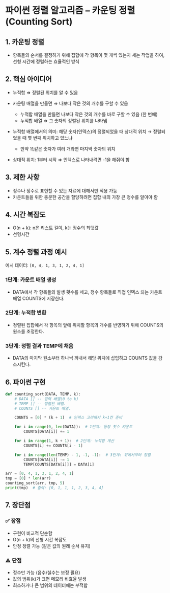 # 파이썬 정렬 알고리즘 – 카운팅 정렬 (Counting Sort)

## 1. 카운팅 정렬

- 항목들의 순서를 결정하기 위해 집합에 각 항목이 몇 개씩 있는지 세는 작업을 하여, 선형 시간에 정렬하는 효율적인 방식

## 2. 핵심 아이디어

- 누적합 ⇒ 정렬된 위치를 알 수 있음
- 카운팅 배열을 만들면 ⇒ 나보다 작은 것의 개수를 구할 수 있음
    - 누적합 배열을 만들면 나보다 작은 것의 개수를 바로 구할 수 있음 (한 번에)
    - 누적합 배열 ⇒ 그 숫자의 정렬된 위치를 나타냄

- 누적합 배열에서의 의미: 해당 숫자(인덱스)의 정렬되었을 때 상대적 위치 → 정렬되었을 때 몇 번째 위치하고 있느냐
    - 만약 똑같은 숫자가 여러 개라면 마지막 숫자의 위치
- 상대적 위치: 1부터 시작 ⇒ 인덱스로 나타내려면 -1을 해줘야 함

## 3. 제한 사항

- 정수나 정수로 표현할 수 있는 자료에 대해서만 적용 가능
- 카운트들을 위한 충분한 공간을 할당하려면 집합 내의 가장 큰 정수를 알아야 함

## 4. 시간 복잡도

- O(n + k): n은 리스트 길이, k는 정수의 최댓값
- 선형시간

## 5. 계수 정렬 과정 예시

예시 데이터: `[0, 4, 1, 3, 1, 2, 4, 1]`

### 1단계: 카운트 배열 생성

- DATA에서 각 항목들의 발생 횟수를 세고, 정수 항목들로 직접 인덱스 되는 카운트 배열 COUNTS에 저장한다.

### 2단계: 누적합 변환

- 정렬된 집합에서 각 항목의 앞에 위치할 항목의 개수를 반영하기 위해 COUNTS의 원소를 조정한다.

### 3단계: 정렬 결과 TEMP에 채움

- DATA의 마지막 원소부터 하나씩 꺼내서 해당 위치에 삽입하고 COUNTS 값을 감소시킨다.

## 6. 파이썬 구현

```python
def counting_sort(DATA, TEMP, k):
    # DATA [] -- 입력 배열(0 to k)
    # TEMP [] -- 정렬된 배열.
    # COUNTS [] -- 카운트 배열.

    COUNTS = [0] * (k + 1)  # 인덱스 고려해서 k+1칸 준비

    for i in range(0, len(DATA)):  # 1단계: 등장 횟수 카운트
        COUNTS[DATA[i]] += 1

    for i in range(1, k + 1):  # 2단계: 누적합 계산
        COUNTS[i] += COUNTS[i - 1]

    for i in range(len(TEMP) - 1, -1, -1):  # 3단계: 뒤에서부터 정렬
        COUNTS[DATA[i]] -= 1
        TEMP[COUNTS[DATA[i]]] = DATA[i]

arr = [0, 4, 1, 3, 1, 2, 4, 1]
tmp = [0] * len(arr)
counting_sort(arr, tmp, 5)
print(tmp)  # 출력: [0, 1, 1, 1, 2, 3, 4, 4]
```

## 7. 장단점

### ✅ 장점

- 구현이 비교적 단순함
- O(n + k)의 선형 시간 복잡도
- 안정 정렬 가능 (같은 값의 원래 순서 유지)

### ⚠️ 단점

- 정수만 가능 (음수/실수는 보정 필요)
- 값의 범위(k)가 크면 메모리 비효율 발생
- 희소하거나 큰 범위의 데이터에는 부적합